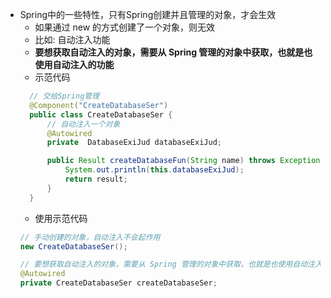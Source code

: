 - Spring中的一些特性，只有Spring创建并且管理的对象，才会生效
  - 如果通过 new 的方式创建了一个对象，则无效
  - 比如: 自动注入功能
  - **要想获取自动注入的对象，需要从 Spring 管理的对象中获取，也就是也使用自动注入的功能**
  - 示范代码
  ```java
    // 交给Spring管理
    @Component("CreateDatabaseSer")
    public class CreateDatabaseSer {
        // 自动注入一个对象
        @Autowired
        private  DatabaseExiJud databaseExiJud;

        public Result createDatabaseFun(String name) throws Exception {
            System.out.println(this.databaseExiJud);
            return result;
        }
    }
  ```
  - 使用示范代码
  ```java
  // 手动创建的对象，自动注入不会起作用
  new CreateDatabaseSer();

  // 要想获取自动注入的对象，需要从 Spring 管理的对象中获取，也就是也使用自动注入的功能
  @Autowired
  private CreateDatabaseSer createDatabaseSer;
  ```